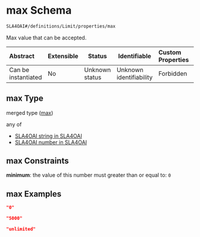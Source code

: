 # max Schema

```txt
SLA4OAI#/definitions/Limit/properties/max
```

Max value that can be accepted.


| Abstract            | Extensible | Status         | Identifiable            | Custom Properties | Additional Properties | Access Restrictions | Defined In                                                                    |
| :------------------ | ---------- | -------------- | ----------------------- | :---------------- | --------------------- | ------------------- | ----------------------------------------------------------------------------- |
| Can be instantiated | No         | Unknown status | Unknown identifiability | Forbidden         | Allowed               | none                | [SLA4OAI.schema.json\*](../SLA4OAI.schema.json "open original schema") |

## max Type

merged type ([max](sla4oai-definitions-limit-properties-max.md))

any of

-   [SLA4OAI string in SLA4OAI](sla4oai-definitions-limit-properties-max-anyof-0.md "check type definition")
-   [SLA4OAI number in SLA4OAI](sla4oai-definitions-limit-properties-max-anyof-1.md "check type definition")

## max Constraints

**minimum**: the value of this number must greater than or equal to: `0`

## max Examples

```json
"0"
```

```json
"5000"
```

```json
"unlimited"
```
